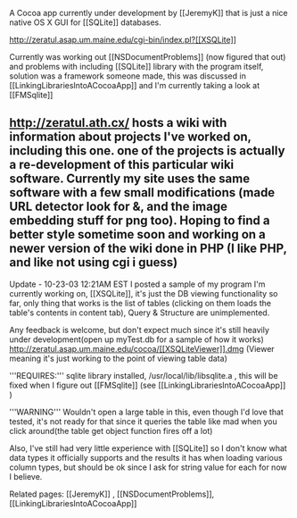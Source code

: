 A Cocoa app currently under development by [[JeremyK]] that is just a nice native OS X GUI for [[SQLite]] databases.

http://zeratul.asap.um.maine.edu/cgi-bin/index.pl?[[XSQLite]]

Currently was working out [[NSDocumentProblems]] (now figured that out) and problems with including [[SQLite]] library with the program itself, solution was a framework someone made, this was discussed in [[LinkingLibrariesIntoACocoaApp]] and I'm currently taking a look at [[FMSqlite]]

http://zeratul.ath.cx/ hosts a wiki with information about projects I've worked on, including this one.  one of the projects is actually a re-development of this particular wiki software.  Currently my site uses the same software with a few small modifications (made URL detector look for &, and the image embedding stuff for png too).  Hoping to find a better style sometime soon and working on a newer version of the wiki done in PHP (I like PHP, and like not using cgi i guess)
----
Update - 10-23-03 12:21AM EST
I posted a sample of my program I'm currently working on, [[XSQLite]], it's just the DB viewing functionality so far, only thing that works is the list of tables (clicking on them loads the table's contents in content tab), Query & Structure are unimplemented.

Any feedback is welcome, but don't expect much since it's still heavily under development(open up myTest.db for a sample of how it works)
http://zeratul.asap.um.maine.edu/cocoa/[[XSQLiteViewer]].dmg (Viewer meaning it's just working to the point of viewing table data)

'''REQUIRES:''' sqlite library installed, /usr/local/lib/libsqlite.a , this will be fixed when I figure out [[FMSqlite]] (see [[LinkingLibrariesIntoACocoaApp]] )

'''WARNING''' Wouldn't open a large table in this, even though I'd love that tested, it's not ready for that since it queries the table like mad when you click around(the table get object function fires off a lot)

Also, I've still had very little experience with [[SQLite]] so I don't know what data types it officially supports and the results it has when loading various column types, but should be ok since I ask for string value for each for now I believe.

Related pages: [[JeremyK]] , [[NSDocumentProblems]], [[LinkingLibrariesIntoACocoaApp]]
